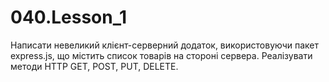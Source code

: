 # 040.Lesson_1

Написати невеликий клієнт-серверний додаток, використовуючи пакет express.js, що містить список товарів на стороні сервера. Реалізувати методи HTTP GET, POST, PUT, DELETE.